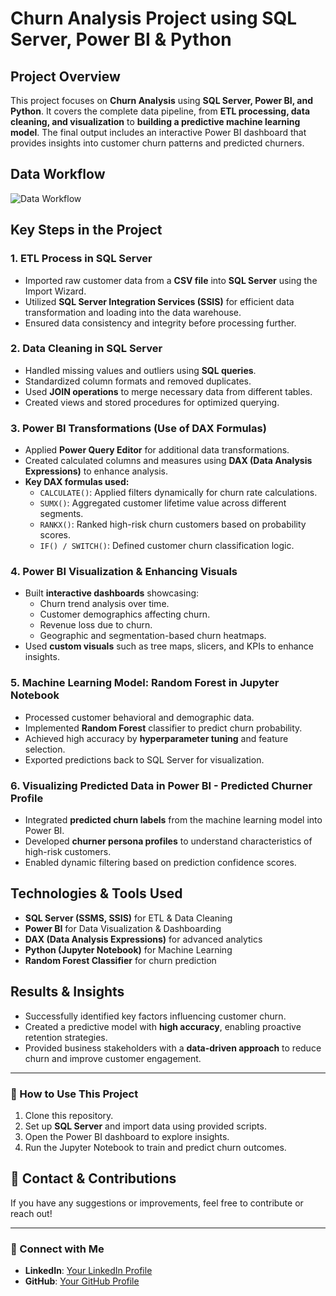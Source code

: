 # Churn Analysis Project using SQL Server, Power BI & Python

## Project Overview
This project focuses on **Churn Analysis** using **SQL Server, Power BI, and Python**. It covers the complete data pipeline, from **ETL processing, data cleaning, and visualization** to **building a predictive machine learning model**. The final output includes an interactive Power BI dashboard that provides insights into customer churn patterns and predicted churners.

## Data Workflow
![Data Workflow](image.png)

## Key Steps in the Project

### 1. ETL Process in SQL Server
- Imported raw customer data from a **CSV file** into **SQL Server** using the Import Wizard.
- Utilized **SQL Server Integration Services (SSIS)** for efficient data transformation and loading into the data warehouse.
- Ensured data consistency and integrity before processing further.

### 2. Data Cleaning in SQL Server
- Handled missing values and outliers using **SQL queries**.
- Standardized column formats and removed duplicates.
- Used **JOIN operations** to merge necessary data from different tables.
- Created views and stored procedures for optimized querying.

### 3. Power BI Transformations (Use of DAX Formulas)
- Applied **Power Query Editor** for additional data transformations.
- Created calculated columns and measures using **DAX (Data Analysis Expressions)** to enhance analysis.
- **Key DAX formulas used:**
  - `CALCULATE()`: Applied filters dynamically for churn rate calculations.
  - `SUMX()`: Aggregated customer lifetime value across different segments.
  - `RANKX()`: Ranked high-risk churn customers based on probability scores.
  - `IF() / SWITCH()`: Defined customer churn classification logic.

### 4. Power BI Visualization & Enhancing Visuals
- Built **interactive dashboards** showcasing:
  - Churn trend analysis over time.
  - Customer demographics affecting churn.
  - Revenue loss due to churn.
  - Geographic and segmentation-based churn heatmaps.
- Used **custom visuals** such as tree maps, slicers, and KPIs to enhance insights.

### 5. Machine Learning Model: Random Forest in Jupyter Notebook
- Processed customer behavioral and demographic data.
- Implemented **Random Forest** classifier to predict churn probability.
- Achieved high accuracy by **hyperparameter tuning** and feature selection.
- Exported predictions back to SQL Server for visualization.

### 6. Visualizing Predicted Data in Power BI - Predicted Churner Profile
- Integrated **predicted churn labels** from the machine learning model into Power BI.
- Developed **churner persona profiles** to understand characteristics of high-risk customers.
- Enabled dynamic filtering based on prediction confidence scores.

## Technologies & Tools Used
- **SQL Server (SSMS, SSIS)** for ETL & Data Cleaning
- **Power BI** for Data Visualization & Dashboarding
- **DAX (Data Analysis Expressions)** for advanced analytics
- **Python (Jupyter Notebook)** for Machine Learning
- **Random Forest Classifier** for churn prediction

## Results & Insights
- Successfully identified key factors influencing customer churn.
- Created a predictive model with **high accuracy**, enabling proactive retention strategies.
- Provided business stakeholders with a **data-driven approach** to reduce churn and improve customer engagement.

---

### 🚀 How to Use This Project
1. Clone this repository.
2. Set up **SQL Server** and import data using provided scripts.
3. Open the Power BI dashboard to explore insights.
4. Run the Jupyter Notebook to train and predict churn outcomes.

## 📩 Contact & Contributions
If you have any suggestions or improvements, feel free to contribute or reach out!

---

### 🔗 Connect with Me
- **LinkedIn**: [Your LinkedIn Profile](https://www.linkedin.com/in/paritosh2712/)
- **GitHub**: [Your GitHub Profile](https://github.com/ParitoshVyawahare?tab=repositories)
